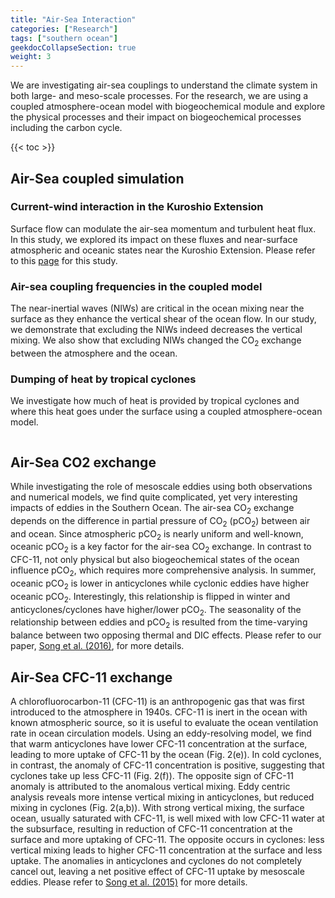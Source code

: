 ```yaml
---
title: "Air-Sea Interaction"
categories: ["Research"]
tags: ["southern ocean"]
geekdocCollapseSection: true
weight: 3
---
```

We are investigating air-sea couplings to understand the climate system in both large- and meso-scale processes. For the research, we are using a coupled atmosphere-ocean model with biogeochemical module and explore the physical processes and their impact on biogeochemical processes including the carbon cycle.

{{< toc >}}

## Air-Sea coupled simulation
### Current-wind interaction in the Kuroshio Extension
Surface flow can modulate the air-sea momentum and turbulent heat flux. In this study, we explored its impact on these fluxes and near-surface atmospheric and oceanic states near the Kuroshio Extension.
Please refer to this [page](/research/airsea/current_ajin) for this study.

### Air-sea coupling frequencies in the coupled model
The near-inertial waves (NIWs) are critical in the ocean mixing near the surface as they enhance the vertical shear of the ocean flow. In our study, we demonstrate that excluding the NIWs indeed decreases the vertical mixing. We also show that excluding NIWs changed the CO<sub>2</sub> exchange between the atmosphere and the ocean.

### Dumping of heat by tropical cyclones
We investigate how much of heat is provided by tropical cyclones and where this heat goes under the surface using a coupled atmosphere-ocean model.
<div class="col-sm-4 portfolio-item shuffle-item">
  <img src="/images/ani.gif" alt="">
</div>


## Air-Sea CO2 exchange
While investigating the role of mesoscale eddies using both observations and numerical models, we find quite complicated, yet very interesting impacts of eddies in the Southern Ocean. The air-sea CO<sub>2</sub> exchange depends on the difference in partial pressure of CO<sub>2</sub> (pCO<sub>2</sub>) between air and ocean. Since atmospheric pCO<sub>2</sub> is nearly uniform and well-known, oceanic pCO<sub>2</sub> is a key factor for the air-sea CO<sub>2</sub> exchange. In contrast to CFC-11, not only physical but also biogeochemical states of the ocean influence pCO<sub>2</sub>, which requires more comprehensive analysis. In summer, oceanic pCO<sub>2</sub> is lower in anticyclones while cyclonic eddies have higher oceanic pCO<sub>2</sub>. Interestingly, this relationship is flipped in winter and anticyclones/cyclones have higher/lower pCO<sub>2</sub>. The seasonality of the relationship between eddies and pCO<sub>2</sub> is resulted from the time-varying balance between two opposing thermal and DIC effects. Please refer to our paper, [<U>Song et al. (2016)</U>](http://onlinelibrary.wiley.com/doi/10.1002/2016JC011714/full), for more details.


## Air-Sea CFC-11 exchange
A chlorofluorocarbon-11 (CFC-11) is an anthropogenic gas that was first introduced to the atmosphere in 1940s. CFC-11 is inert in the ocean with known atmospheric source, so it is useful to evaluate the ocean ventilation rate in ocean circulation models. Using an eddy-resolving model, we find that warm anticyclones have lower CFC-11 concentration at the surface, leading to more uptake of CFC-11 by the ocean (Fig. 2(e)). In cold cyclones, in contrast, the anomaly of CFC-11 concentration is positive, suggesting that cyclones take up less CFC-11 (Fig. 2(f)). The opposite sign of CFC-11 anomaly is attributed to the anomalous vertical mixing. Eddy centric analysis reveals more intense vertical mixing in anticyclones, but reduced mixing in cyclones (Fig. 2(a,b)). With strong vertical mixing, the surface ocean, usually saturated with CFC-11, is well mixed with low CFC-11 water at the subsurface, resulting in reduction of CFC-11 concentration at the surface and more uptaking of CFC-11. The opposite occurs in cyclones: less vertical mixing leads to higher CFC-11 concentration at the surface and less uptake. The anomalies in anticyclones and cyclones do not completely cancel out, leaving a net positive effect of CFC-11 uptake by mesoscale eddies. Please refer to [<U>Song et al. (2015)</U>](http://onlinelibrary.wiley.com/doi/10.1002/2014JC010292/abstract) for more details.